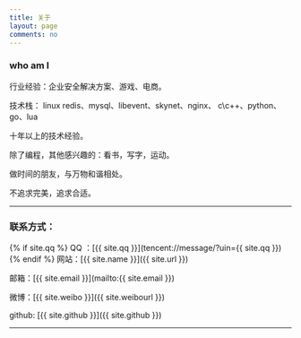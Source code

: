 ```yaml
---
title: 关于
layout: page
comments: no
---
```


### who am I 

行业经验：企业安全解决方案、游戏、电商。

技术栈： linux redis、mysql、libevent、skynet、nginx、 c\c++、python、go、lua

十年以上的技术经验。

除了编程，其他感兴趣的：看书，写字，运动。

做时间的朋友，与万物和谐相处。

不追求完美，追求合适。


----

### 联系方式： 

{% if site.qq %}
QQ ：[{{ site.qq }}](tencent://message/?uin={{ site.qq }})
{% endif %}
网站：[{{ site.name }}]({{ site.url }})

邮箱：[{{ site.email }}](mailto:{{ site.email }})

微博：[{{ site.weibo }}]({{ site.weibourl }})

github: [{{ site.github }}]({{ site.github }})


----
